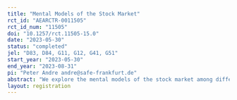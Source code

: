 ```yaml
---
title: "Mental Models of the Stock Market"
rct_id: "AEARCTR-0011505"
rct_id_num: "11505"
doi: "10.1257/rct.11505-15.0"
date: "2023-05-30"
status: "completed"
jel: "D83, D84, G11, G12, G41, G51"
start_year: "2023-05-30"
end_year: "2023-08-31"
pi: "Peter Andre andre@safe-frankfurt.de"
abstract: "We explore the mental models of the stock market among different groups of economic agents."
layout: registration
---
```


